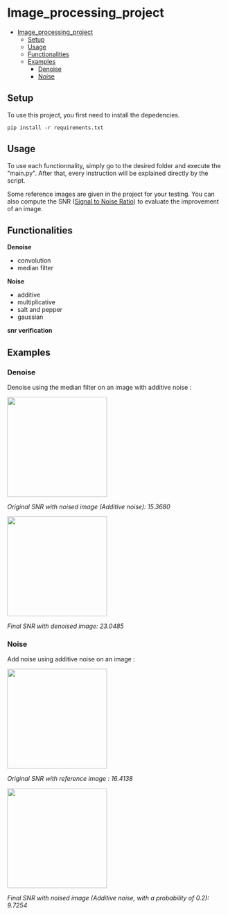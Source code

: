 # Image_processing_project

- [Image\_processing\_project](#image_processing_project)
  - [Setup](#setup)
  - [Usage](#usage)
  - [Functionalities](#functionalities)
  - [Examples](#examples)
    - [Denoise](#denoise)
    - [Noise](#noise)

## Setup

To use this project, you first need to install the depedencies.

```
pip install -r requirements.txt
```

## Usage

To use each functionnality, simply go to the desired folder and execute the "main.py". After that, every instruction will be explained directly by the script.

Some reference images are given in the project for your testing. You can also compute the SNR ([Signal to Noise Ratio](https://en.wikipedia.org/wiki/Signal-to-noise_ratio_(imaging))) to evaluate the improvement of an image.

## Functionalities

**Denoise**
  - convolution
  - median filter

**Noise**
  - additive
  - multiplicative
  - salt and pepper
  - gaussian

**snr verification**


## Examples

### Denoise

Denoise using the median filter on an image with additive noise :
<br>
<div>
  <img src="https://github.com/Malachite01/Image_processing_project/assets/112857106/82c68b30-7fb7-4111-acd3-bcdf978ffdad" width="230">

  <figcaption>
  
  *Original SNR with noised image (Additive noise): 15.3680*
  
  </figcaption>

  <img src="https://github.com/Malachite01/Image_processing_project/assets/112857106/2c352e5c-b49e-4997-914b-79eea207acb8" width="230">

  <figcaption>
  
  *Final SNR with denoised image: 23.0485*
  
  </figcaption>
</div>

### Noise

Add noise using additive noise on an image :
<br>
<div>
  <img src="https://github.com/Malachite01/Image_processing_project/assets/112857106/d1853415-966d-4c54-bbc0-aa1779870788" width="230">

  <figcaption>
  
  *Original SNR with reference image : 16.4138*
  
  </figcaption>

  <img src="https://github.com/Malachite01/Image_processing_project/assets/112857106/316e668b-73ed-4dd4-9114-ded0ead62fee" width="230">

  <figcaption>
  
  *Final SNR with noised image (Additive noise, with a probability of 0.2): 9.7254*
  
  </figcaption>
</div>
